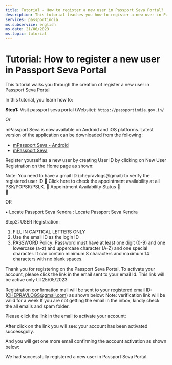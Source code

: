 ```yaml
---
title: Tutorial - How to register a new user in Passport Seva Portal?
description: This tutorial teaches you how to register a new user in Passport Seva Portal.
services: passportindia
ms.subservice: english
ms.date: 21/06/2023
ms.topic: tutorial 
---
```


# Tutorial: How to register a new user in Passport Seva Portal

This tutorial walks you through the creation of register a new user in Passport Seva Portal

In this tutorial, you learn how to:

**Step1:** Visit passport seva portal (Website): `https://passportindia.gov.in/`

Or 

mPassport Seva is now available on Android and iOS platforms. Latest version of the application can be downloaded from the following:
* [mPassport Seva - Android](https://play.google.com/store/apps/details?id=gov.mea.psp)
* [mPassport Seva](https://apps.apple.com/us/app/mpassport-seva/id723492146?ls=1)
 
Register yourself as a new user by creating User ID by clicking on New User Registration on the Home page as shown:

 
Note: You need to have a gmail ID (chepravlogs@gmail) to verify the registered user ID
	Click here to check the appointment availability at all PSK/POPSK/PSLK.
	Appointment Availability Status 
	 
	 

OR

•	Locate Passport Seva Kendra : Locate Passport Seva Kendra

 
 





Step2: USER Registration:

1. FILL IN CAPTICAL LETTERS ONLY
2. Use the email ID as the login ID
3. PASSWORD Policy: Password must have at least one digit (0-9) and one lowercase (a-z) and uppercase character (A-Z) and one special character. It can contain minimum 8 characters and maximum 14 characters with no blank spaces.
 
 
 


Thank you for registering on the Passport Seva Portal. To activate your account, please click the link in the email sent to your email Id. This link will be active only till 25/05/2023 
 
Registration confirmation mail will be sent to your registered email ID: (CHEPRAVLOGS@gmail.com) as shown below:
Note: verification link will be valid for a week
If you are not getting the email in the inbox, kindly check the all emails and spam folder.



 
Please click the link in the email to activate your account:

After click on the link you will see: your account has been activated successgully.
 
And you will get one more email confirming the account activation as shown below:

 
We had successfully registered a new user in Passport Seva Portal.

